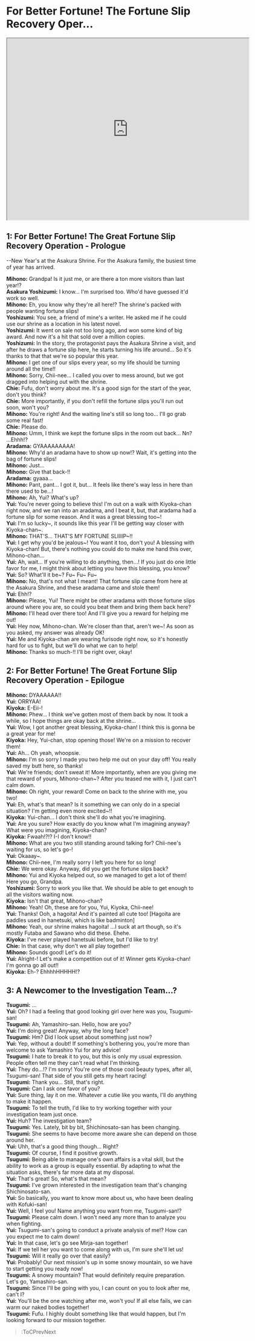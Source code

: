 
For Better Fortune! The Fortune Slip Recovery Oper...
=====================================================
[<iframe width="640" height="480" src="https://www.youtube.com/embed/RRORlbc45gA?t=25m16s"></iframe>](:Iframe)  

## 1: For Better Fortune\! The Great Fortune Slip Recovery Operation - Prologue
--New Year's at the Asakura Shrine\. For the Asakura family, the busiest time of year has arrived\.

  
**Mihono:** Grandpa\! Is it just me, or are there a ton more visitors than last year\!\?  
**Asakura Yoshizumi:** I know\.\.\. I'm surprised too\. Who'd have guessed it'd work so well\.  
**Mihono:** Eh, you know why they're all here\!\? The shrine's packed with people wanting fortune slips\!  
**Yoshizumi:** You see, a friend of mine's a writer\. He asked me if he could use our shrine as a location in his latest novel\.  
**Yoshizumi:** It went on sale not too long ago, and won some kind of big award\. And now it's a hit that sold over a million copies\.  
**Yoshizumi:** In the story, the protagonist pays the Asakura Shrine a visit, and after he draws a fortune slip here, he starts turning his life around\.\.\. So it's thanks to that that we're so popular this year\.  
**Mihono:** I get one of our slips every year, so my life should be turning around all the time\!\!  
**Mihono:** Sorry, Chii-nee\.\.\. I called you over to mess around, but we got dragged into helping out with the shrine\.  
**Chie:** Fufu, don't worry about me\. It's a good sign for the start of the year, don't you think\?  
**Chie:** More importantly, if you don't refill the fortune slips you'll run out soon, won't you\?  
**Mihono:** You're right\! And the waiting line's still so long too\.\.\. I'll go grab some real fast\!  
**Chie:** Please do\.  
**Mihono:** Umm, I think we kept the fortune slips in the room out back\.\.\. Nn\? \.\.\.Ehhh\!\?  
**Aradama:** GYAAAAAAAAA\!  
**Mihono:** Why'd an aradama have to show up now\!\? Wait, it's getting into the bag of fortune slips\!  
**Mihono:** Just\.\.\.  
**Mihono:** Give that back-\!\!  
**Aradama:** gyaaa\.\.\.  
**Mihono:** Pant, pant\.\.\. I got it, but\.\.\. It feels like there's way less in here than there used to be\.\.\.\!  
**Mihono:** Ah, Yui\? What's up\?  
**Yui:** You're never going to believe this\! I'm out on a walk with Kiyoka-chan right now, and we ran into an aradama, and I beat it, but, that aradama had a fortune slip for some reason\. And it was a great blessing too\~\!  
**Yui:** I'm so lucky\~, it sounds like this year I'll be getting way closer with Kiyoka-chan\~\.  
**Mihono:** THAT'S\.\.\. THAT'S MY FORTUNE SLIIIIP\~\!\!  
**Yui:** I get why you'd be jealous\~\! You want it too, don't you\! A blessing with Kiyoka-chan\! But, there's nothing you could do to make me hand this over, Mihono-chan\.\.\.  
**Yui:** Ah, wait\.\.\. If you're willing to do anything, then\.\.\.\! If you just do one little favor for me, I might think about letting you have this blessing, you know\?  
**Yui:** So\? What'll it be\~\? Fu\~ Fu\~ Fu\~  
**Mihono:** No, that's not what I meant\! That fortune slip came from here at the Asakura Shrine, and these aradama came and stole them\!  
**Yui:** Ehh\!\?  
**Mihono:** Please, Yui\! There might be other aradama with those fortune slips around where you are, so could you beat them and bring them back here\?  
**Mihono:** I'll head over there too\! And I'll give you a reward for helping me out\!  
**Yui:** Hey now, Mihono-chan\. We're closer than that, aren't we\~\! As soon as you asked, my answer was already OK\!  
**Yui:** Me and Kiyoka-chan are wearing furisode right now, so it's honestly hard for us to fight, but we'll do what we can to help\!  
**Mihono:** Thanks so much-\!\! I'll be right over, okay\!  

## 2: For Better Fortune\! The Great Fortune Slip Recovery Operation - Epilogue
**Mihono:** DYAAAAAA\!\!  
**Yui:** ORRYAA\!  
**Kiyoka:** E-Eii-\!  
**Mihono:** Phew\.\.\. I think we've gotten most of them back by now\. It took a while, so I hope things are okay back at the shrine\.\.\.  
**Yui:** Wow, I got another great blessing, Kiyoka-chan\! I think this is gonna be a great year for me\!  
**Kiyoka:** Hey, Yui-chan, stop opening those\! We're on a mission to recover them\!  
**Yui:** Ah\.\.\. Oh yeah, whoopsie\.  
**Mihono:** I'm so sorry I made you two help me out on your day off\! You really saved my butt here, so thanks\!  
**Yui:** We're friends; don't sweat it\! More importantly, when are you giving me that reward of yours, Mihono-chan\~\? After you teased me with it, I just can't calm down\.  
**Mihono:** Oh right, your reward\! Come on back to the shrine with me, you two\!  
**Yui:** Eh, what's that mean\? Is it something we can only do in a special situation\? I'm getting even more excited\~\!\!  
**Kiyoka:** Yui-chan\.\.\. I don't think she'll do what you're imagining\.  
**Yui:** Are you sure\? How exactly do you know what I'm imagining anyway\? What were you imagining, Kiyoka-chan\?  
**Kiyoka:** Fwaah\!\?\!\? I-I don't know\!\!  
**Mihono:** What are you two still standing around talking for\? Chii-nee's waiting for us, so let's go-\!  
**Yui:** Okaaay\~\.  
**Mihono:** Chii-nee, I'm really sorry I left you here for so long\!  
**Chie:** We were okay\. Anyway, did you get the fortune slips back\?  
**Mihono:** Yui and Kiyoka helped out, so we managed to get a lot of them\! Here you go, Grandpa\.  
**Yoshizumi:** Sorry to work you like that\. We should be able to get enough to all the visitors waiting now\.  
**Kiyoka:** Isn't that great, Mihono-chan\?  
**Mihono:** Yeah\! Oh, these are for you, Yui, Kiyoka, Chii-nee\!  
**Yui:** Thanks\! Ooh, a hagoita\! And it's painted all cute too\! [Hagoita are paddles used in hanetsuki, which is like badminton]  
**Mihono:** Yeah, our shrine makes hagoita\! \.\.\.I suck at art though, so it's mostly Futaba and Sawano who did these\. Ehehe\.  
**Kiyoka:** I've never played hanetsuki before, but I'd like to try\!  
**Chie:** In that case, why don't we all play together\!  
**Mihono:** Sounds good\! Let's do it\!  
**Yui:** Alright-\! Let's make a competition out of it\! Winner gets Kiyoka-chan\! I'm gonna go all out\!\!  
**Kiyoka:** Eh-\? EhhhhHHHHH\!\?  

## 3: A Newcomer to the Investigation Team\.\.\.\?
**Tsugumi:** \.\.\.  
**Yui:** Oh\? I had a feeling that good looking girl over here was you, Tsugumi-san\!  
**Tsugumi:** Ah, Yamashiro-san\. Hello, how are you\?  
**Yui:** I'm doing great\! Anyway, why the long face\?  
**Tsugumi:** Hm\? Did I look upset about something just now\?  
**Yui:** Yep, without a doubt\! If something's bothering you, you're more than welcome to ask Yamashiro Yui for any advice\!  
**Tsugumi:** I hate to break it to you, but this is only my usual expression\. People often tell me they can't read what I'm thinking\.  
**Yui:** They do\.\.\.\!\? I'm sorry\! You're one of those cool beauty types, after all, Tsugumi-san\! That side of you still gets my heart racing\!  
**Tsugumi:** Thank you\.\.\. Still, that's right\.  
**Tsugumi:** Can I ask one favor of you\?  
**Yui:** Sure thing, lay it on me\. Whatever a cutie like you wants, I'll do anything to make it happen\.  
**Tsugumi:** To tell the truth, I'd like to try working together with your investigation team just once\.  
**Yui:** Huh\? The investigation team\?  
**Tsugumi:** Yes\. Lately, bit by bit, Shichinosato-san has been changing\.  
**Tsugumi:** She seems to have become more aware she can depend on those around her\.  
**Yui:** Uhh, that's a good thing though\.\.\. Right\?  
**Tsugumi:** Of course, I find it positive growth\.  
**Tsugumi:** Being able to manage one's own affairs is a vital skill, but the ability to work as a group is equally essential\. By adapting to what the situation asks, there's far more data at my disposal\.  
**Yui:** That's great\! So, what's that mean\?  
**Tsugumi:** I've grown interested in the investigation team that's changing Shichinosato-san\.  
**Yui:** So basically, you want to know more about us, who have been dealing with Kofuki-san\!  
**Yui:** Well, I feel you\! Name anything you want from me, Tsugumi-san\!\?  
**Tsugumi:** Please calm down\. I won't need any more than to analyze you when fighting\.  
**Yui:** Tsugumi-san's going to conduct a private analysis of me\!\? How can you expect me to calm down\!  
**Yui:** In that case, let's go see Mirja-san together\!  
**Yui:** If we tell her you want to come along with us, I'm sure she'll let us\!  
**Tsugumi:** Will it really go over that easily\?  
**Yui:** Probably\! Our next mission's up in some snowy mountain, so we have to start getting you ready now\!  
**Tsugumi:** A snowy mountain\? That would definitely require preparation\. Let's go, Yamashiro-san\.  
**Tsugumi:** Since I'll be going with you, I can count on you to look after me, can't I\?  
**Yui:** You'll be the one watching after me, won't you\! If all else fails, we can warm our naked bodies together\!  
**Tsugumi:** Fufu\. I highly doubt something like that would happen, but I'm looking forward to our mission together\.  
> :ToCPrevNext
